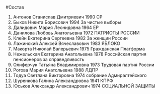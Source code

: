 #Состав
1. Антонов Станислав Дмитриевич 1990 СР
2. Быков Никита Борисович 1994 За чистые выборы
3. Далидович Мария Леонидовна 1964 ЕР
4. Данилова Любовь Анатольевна 1972 ПАТРИОТЫ РОССИИ
5. Клейн Екатерина Сергеевна 1982 За женщин России
6. Лажинский Алексей Вячеславович 1983 ЯБЛОКО
7. Макорта Николай Валерьевич 1975 Гражданская Платформа
8. Нежельская Екатерина Анатольевна 1978 Российская партия пенсионеров за справедливость
9. Олиферчук Татьяна Владимировна 1973 Трудовая партия России
10. Рогова Мария Анатольевна 1988 ЛДПР
11. Тодуа Светлана Викторовна 1974 собрание Адмиралтейского
12. Шуренкова Галина Александровна 1941 КПРФ
13. Юськов Александр Александрович 1974 СОЦИАЛЬНОЙ ЗАЩИТЫ
